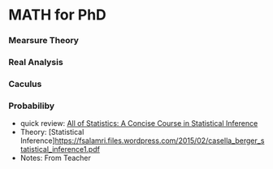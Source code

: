 # MATH for PhD


### Mearsure Theory

### Real Analysis

### Caculus

### Probabiliby

- quick review: [All of Statistics: A Concise Course in
Statistical Inference ](https://www.ic.unicamp.br/~wainer/cursos/1s2013/ml/livro.pdf)
- Theory: [Statistical Inference]https://fsalamri.files.wordpress.com/2015/02/casella_berger_statistical_inference1.pdf
- Notes: From Teacher


